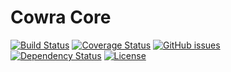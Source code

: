 Cowra Core
==========

[![Build Status](https://travis-ci.org/oldratlee/classloader-playground.svg?branch=master)](https://travis-ci.org/oldratlee/classloader-playground)
[![Coverage Status](https://coveralls.io/repos/oldratlee/classloader-playground/badge.svg?branch=master)](https://coveralls.io/r/oldratlee/classloader-playground?branch=master)
[![GitHub issues](https://img.shields.io/github/issues/oldratlee/classloader-playground.svg)](https://github.com/oldratlee/classloader-playground/issues)  
[![Dependency Status](https://www.versioneye.com/user/projects/55feebb74b3478000b001cba/badge.svg?style=flat)](https://www.versioneye.com/user/projects/55feebb74b3478000b001cba)
[![License](https://img.shields.io/badge/license-Apache%202-4EB1BA.svg)](https://www.apache.org/licenses/LICENSE-2.0.html)
